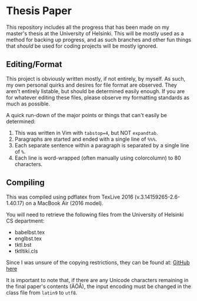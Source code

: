 # Thesis Paper

This repository includes all the progress that has been made on my master's
thesis at the University of Helsinki. This will be mostly used as a method
for backing up progress, and as such branches and other fun things that
_should_ be used for coding projects will be mostly ignored.

## Editing/Format

This project is obviously written mostly, if not entirely, by myself.
As such, my own personal quirks and desires for file format are observed.
They aren't entirely listable, but should be determined easily enough.
If you are for whatever editing these files, please observe my formatting
standards as much as possible.

A quick run-down of the major points or things that can't easily be determined:
1. This was written in Vim with `tabstop=4`, but NOT `expandtab`.
2. Paragraphs are started and ended with a single line of `%%%`.
3. Each separate sentence within a paragraph is separated by a single line of
   `%`.
4. Each line is word-wrapped (often manually using colorcolumn) to 80
   characters.

## Compiling

This was compiled using pdflatex from TexLive 2016 (v.3.14159265-2.6-1.40.17)
on a MacBook Air (2016 model).

You will need to retrieve the following files from the University of Helsinki
CS department:
- babelbst.tex
- englbst.tex
- tktl.bst
- tktltiki.cls

Since I was unsure of the copying restrictions, they can be found
at: [GitHub here](https://github.com/UniversityHelsinkiTKTL/tktltiki2)

It is important to note that, if there are any Unicode characters remaining in
the final paper's contents (ÄÖÅ), the input encoding must be changed in the
class file from `latin9` to `utf8`.
